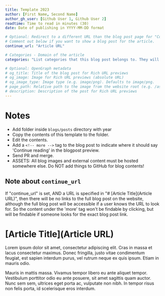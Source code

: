```yaml
---
title: Template 2023
author: [First Name, Second Name]
author_gh_user: [Github User 1, Github User 2]
readtime: Time to read in minutes (30)
date: Date of publishing in YYYY-MM-DD format

# Optional: Redirect to a different URL than the blog post page for "Continue reading" link
# Comment out below if you want to show a blog post for the article.
continue_url: "Article URL"

# Categories - Domain of the article
categories: "List categories that this blog post belongs to. They will be displayed on the website."

# Optional: OpenGraph metadata
# og_title: Title of the blog post for Rich URL previews
# og_image: Image for Rich URL previews (absolute URL)
# og_image_type: Image type (e.g. image/png). Defaults to image/png.
# page_path: Relative path to the image from the website root (e.g. /assets/images/). If specified, the image at this path will be used for the link preview. It is unlikely you will need this parameter - you can probably use og_image instead.
# description: Description of the post for Rich URL previews
---
```


# Notes

- Add folder inside `blogs/posts` directory with year
- Copy the contents of this template to the folder.
- Edit the contents.
- Add a `<!-- more -->` tag to the blog post to indicate where it should say 'Continue reading' in the blogpost preview.
- Send PR and merge.
- ASSETS: All blog images and external content must be hosted somewhere else. Do NOT add things to GitHub for blog contents!

## Note about `continue_url`
    
If "continue_url" is set, AND a URL is specified in "# [Article Title](Article URL)", then there will be no links to the full blog post on the website, although the full blog post will be accessible if a user knows the URL to look for. So the content under the 'more' tag won't be findable by clicking, but will be findable if someone looks for the exact blog post link.

# [Article Title](Article URL)

Lorem ipsum dolor sit amet, consectetur adipiscing elit. Cras in massa et lacus consectetur maximus. Donec fringilla, justo vitae condimentum feugiat, est sapien interdum purus, vel rutrum neque ex quis ipsum. Etiam in mauris odio. 

<!-- more -->

Mauris in mattis massa. Vivamus tempor libero eu ante aliquet tempor. Vestibulum porttitor odio eu ante posuere, sit amet sagittis quam auctor. Nunc sem sem, ultrices eget porta ac, vulputate non nibh. In tempor risus non felis porta, id scelerisque eros interdum.